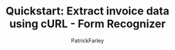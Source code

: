 ---
title: "Quickstart: Extract invoice data using cURL - Form Recognizer"
titleSuffix: Azure Cognitive Services
description: In this quickstart, you'll use the Form Recognizer REST API with cURL to extract data from images of invoice documents.
author: PatrickFarley
manager: nitinme

ms.service: cognitive-services
ms.subservice: forms-recognizer
ms.topic: quickstart
ms.date: 11/02/2020
ms.author: pafarley
#Customer intent: As a developer or data scientist familiar with cURL, I want to learn how to use a prebuilt Form Recognizer model to extract my invoice data.
---